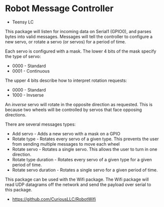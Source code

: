 Robot Message Controller
========================

* Teensy LC

This package will listen for incoming data on Serial1 (GPIO0), and parses bytes into valid messages.
Messages will tell the controller to configure a new servo, or rotate a servo (or servos) for a period
of time.

Each servo is configured with a mask. The lower 4 bits of the mask specify the type of servo:

* 0000 - Standard
* 0001 - Continuous

The upper 4 bits describe how to interpret rotation requests:

* 0000 - Standard
* 1000 - Invserse

An *inverse* servo will rotate in the opposite direction as requested. This is because two wheels
will be controlled by servos that face opposing directions.

There are several messages types:

* Add servo - Adds a new servo with a mask on a GPIO
* Rotate type - Rotates every servo of a given type. This prevents the user from sending multiple messages to move each wheel
* Rotate servo - Rotates a single servo. This allows the user to turn in one direction.
* Rotate type duration - Rotates every servo of a given type for a given period of time.
* Rotate servo duration - Rotates a single servo for a given period of time.

This package can be used with the Wifi package. The Wifi package will read UDP datagrams off the network
and send the payload over serial to this package.

* https://github.com/CuriousLLC/RobotWifi
